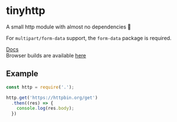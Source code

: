 # tinyhttp
A small http module with almost no dependencies 🎉

For `multipart/form-data` support, the `form-data` package is required.

[Docs](https://hackzzila.github.io/tinyhttp/)  
Browser builds are available [here](web)

## Example
```js
const http = require('.');

http.get('https://httpbin.org/get')
  .then((res) => {
    console.log(res.body);
  })
```
